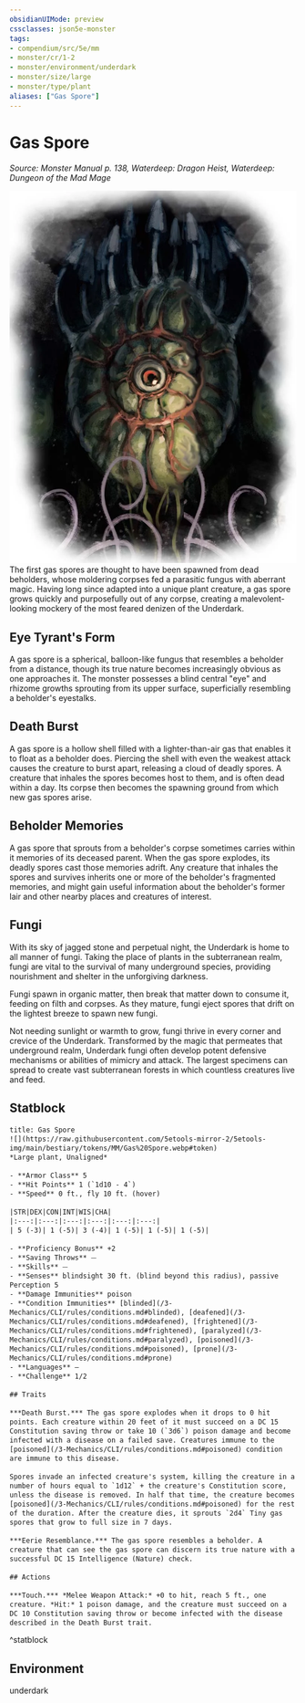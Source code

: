 ```yaml
---
obsidianUIMode: preview
cssclasses: json5e-monster
tags:
- compendium/src/5e/mm
- monster/cr/1-2
- monster/environment/underdark
- monster/size/large
- monster/type/plant
aliases: ["Gas Spore"]
---
```

# Gas Spore
*Source: Monster Manual p. 138, Waterdeep: Dragon Heist, Waterdeep: Dungeon of the Mad Mage*  

![](https://raw.githubusercontent.com/5etools-mirror-2/5etools-img/main/bestiary/MM/Gas%20Spore.webp#right)  
The first gas spores are thought to have been spawned from dead beholders, whose moldering corpses fed a parasitic fungus with aberrant magic. Having long since adapted into a unique plant creature, a gas spore grows quickly and purposefully out of any corpse, creating a malevolent-looking mockery of the most feared denizen of the Underdark.

## Eye Tyrant's Form

A gas spore is a spherical, balloon-like fungus that resembles a beholder from a distance, though its true nature becomes increasingly obvious as one approaches it. The monster possesses a blind central "eye" and rhizome growths sprouting from its upper surface, superficially resembling a beholder's eyestalks.

## Death Burst

A gas spore is a hollow shell filled with a lighter-than-air gas that enables it to float as a beholder does. Piercing the shell with even the weakest attack causes the creature to burst apart, releasing a cloud of deadly spores. A creature that inhales the spores becomes host to them, and is often dead within a day. Its corpse then becomes the spawning ground from which new gas spores arise.

## Beholder Memories

A gas spore that sprouts from a beholder's corpse sometimes carries within it memories of its deceased parent. When the gas spore explodes, its deadly spores cast those memories adrift. Any creature that inhales the spores and survives inherits one or more of the beholder's fragmented memories, and might gain useful information about the beholder's former lair and other nearby places and creatures of interest.

## Fungi

With its sky of jagged stone and perpetual night, the Underdark is home to all manner of fungi. Taking the place of plants in the subterranean realm, fungi are vital to the survival of many underground species, providing nourishment and shelter in the unforgiving darkness.

Fungi spawn in organic matter, then break that matter down to consume it, feeding on filth and corpses. As they mature, fungi eject spores that drift on the lightest breeze to spawn new fungi.

Not needing sunlight or warmth to grow, fungi thrive in every corner and crevice of the Underdark. Transformed by the magic that permeates that underground realm, Underdark fungi often develop potent defensive mechanisms or abilities of mimicry and attack. The largest specimens can spread to create vast subterranean forests in which countless creatures live and feed.


## Statblock

```ad-statblock
title: Gas Spore
![](https://raw.githubusercontent.com/5etools-mirror-2/5etools-img/main/bestiary/tokens/MM/Gas%20Spore.webp#token)
*Large plant, Unaligned*

- **Armor Class** 5 
- **Hit Points** 1 (`1d10 - 4`) 
- **Speed** 0 ft., fly 10 ft. (hover)

|STR|DEX|CON|INT|WIS|CHA|
|:---:|:---:|:---:|:---:|:---:|:---:|
| 5 (-3)| 1 (-5)| 3 (-4)| 1 (-5)| 1 (-5)| 1 (-5)|

- **Proficiency Bonus** +2
- **Saving Throws** ⏤
- **Skills** ⏤
- **Senses** blindsight 30 ft. (blind beyond this radius), passive Perception 5
- **Damage Immunities** poison
- **Condition Immunities** [blinded](/3-Mechanics/CLI/rules/conditions.md#blinded), [deafened](/3-Mechanics/CLI/rules/conditions.md#deafened), [frightened](/3-Mechanics/CLI/rules/conditions.md#frightened), [paralyzed](/3-Mechanics/CLI/rules/conditions.md#paralyzed), [poisoned](/3-Mechanics/CLI/rules/conditions.md#poisoned), [prone](/3-Mechanics/CLI/rules/conditions.md#prone)
- **Languages** —
- **Challenge** 1/2

## Traits

***Death Burst.*** The gas spore explodes when it drops to 0 hit points. Each creature within 20 feet of it must succeed on a DC 15 Constitution saving throw or take 10 (`3d6`) poison damage and become infected with a disease on a failed save. Creatures immune to the [poisoned](/3-Mechanics/CLI/rules/conditions.md#poisoned) condition are immune to this disease.

Spores invade an infected creature's system, killing the creature in a number of hours equal to `1d12` + the creature's Constitution score, unless the disease is removed. In half that time, the creature becomes [poisoned](/3-Mechanics/CLI/rules/conditions.md#poisoned) for the rest of the duration. After the creature dies, it sprouts `2d4` Tiny gas spores that grow to full size in 7 days.

***Eerie Resemblance.*** The gas spore resembles a beholder. A creature that can see the gas spore can discern its true nature with a successful DC 15 Intelligence (Nature) check.

## Actions

***Touch.*** *Melee Weapon Attack:* +0 to hit, reach 5 ft., one creature. *Hit:* 1 poison damage, and the creature must succeed on a DC 10 Constitution saving throw or become infected with the disease described in the Death Burst trait.
```
^statblock

## Environment

underdark